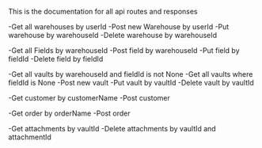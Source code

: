 This is the documentation for all api routes and responses

-Get all warehouses by userId
-Post new Warehouse by userId
-Put warehouse by warehouseId
-Delete warehouse by warehouseId

-Get all Fields by warehouseId
-Post field by warehouseId
-Put field by fieldId
-Delete field by fieldId

-Get all vaults by warehouseId and fieldId is not None
-Get all vaults where fieldId is None
-Post new vault
-Put vault by vaultId
-Delete vault by vaultId

-Get customer by customerName
-Post customer

-Get order by orderName
-Post order

-Get attachments by vaultId
-Delete attachments by vaultId and attachmentId